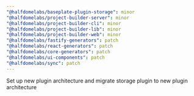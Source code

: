 ```yaml
---
"@halfdomelabs/baseplate-plugin-storage": minor
"@halfdomelabs/project-builder-server": minor
"@halfdomelabs/project-builder-cli": minor
"@halfdomelabs/project-builder-lib": minor
"@halfdomelabs/project-builder-web": minor
"@halfdomelabs/fastify-generators": patch
"@halfdomelabs/react-generators": patch
"@halfdomelabs/core-generators": patch
"@halfdomelabs/ui-components": patch
"@halfdomelabs/sync": patch
---
```


Set up new plugin architecture and migrate storage plugin to new plugin architecture

